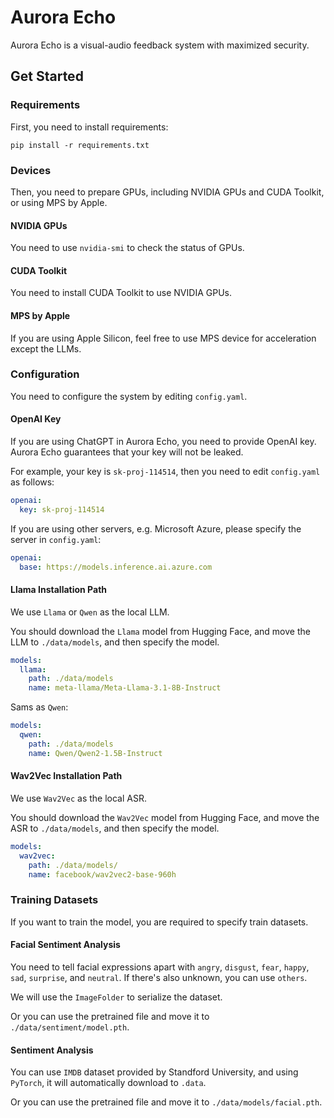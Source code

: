 # Aurora Echo

Aurora Echo is a visual-audio feedback system with maximized security.

## Get Started

### Requirements

First, you need to install requirements:

```shell
pip install -r requirements.txt
```

### Devices

Then, you need to prepare GPUs, including NVIDIA GPUs and CUDA Toolkit, or using MPS by Apple.

#### NVIDIA GPUs

You need to use `nvidia-smi` to check the status of GPUs.

#### CUDA Toolkit

You need to install CUDA Toolkit to use NVIDIA GPUs.

#### MPS by Apple

If you are using Apple Silicon, feel free to use MPS device for acceleration except the LLMs.

### Configuration

You need to configure the system by editing `config.yaml`.

#### OpenAI Key

If you are using ChatGPT in Aurora Echo, you need to provide OpenAI key. Aurora Echo guarantees that your key will not be leaked.

For example, your key is `sk-proj-114514`, then you need to edit `config.yaml` as follows:

```yaml
openai:
  key: sk-proj-114514
```

If you are using other servers, e.g. Microsoft Azure, please specify the server in `config.yaml`:

```yaml
openai:
  base: https://models.inference.ai.azure.com
```

#### Llama Installation Path

We use `Llama` or `Qwen` as the local LLM.

You should download the `Llama` model from Hugging Face, and move the LLM to `./data/models`, and then specify the model.

```yaml
models:
  llama:
    path: ./data/models
    name: meta-llama/Meta-Llama-3.1-8B-Instruct
```

Sams as `Qwen`:

```yaml
models:
  qwen:
    path: ./data/models
    name: Qwen/Qwen2-1.5B-Instruct
```

#### Wav2Vec Installation Path

We use `Wav2Vec` as the local ASR.

You should download the `Wav2Vec` model from Hugging Face, and move the ASR to `./data/models`, and then specify the model.

```yaml
models:
  wav2vec:
    path: ./data/models/
    name: facebook/wav2vec2-base-960h
```

### Training Datasets

If you want to train the model, you are required to specify train datasets.

#### Facial Sentiment Analysis

You need to tell facial expressions apart with `angry`, `disgust`, `fear`, `happy`, `sad`, `surprise`, and `neutral`. If there's also unknown, you can use `others`.

We will use the `ImageFolder` to serialize the dataset.

Or you can use the pretrained file and move it to `./data/sentiment/model.pth`.

#### Sentiment Analysis

You can use `IMDB` dataset provided by Standford University, and using `PyTorch`, it will automatically download to `.data`.

Or you can use the pretrained file and move it to `./data/models/facial.pth`.
